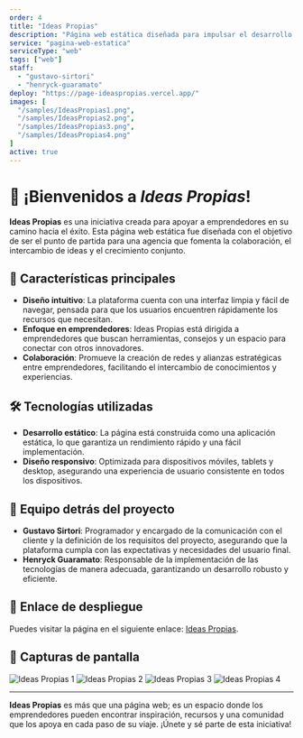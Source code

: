 ```yaml
---
order: 4
title: "Ideas Propias"
description: "Página web estática diseñada para impulsar el desarrollo de una agencia dedicada a apoyar emprendedores. Su propósito es fomentar la colaboración, brindar soporte y promover el crecimiento conjunto. La plataforma sirve como un punto de encuentro para emprendedores, ofreciendo recursos, herramientas y un espacio para compartir ideas y proyectos innovadores."
service: "pagina-web-estatica"
serviceType: "web"
tags: ["web"]
staff:
  - "gustavo-sirtori"
  - "henryck-guaramato"
deploy: "https://page-ideaspropias.vercel.app/"
images: [
  "/samples/IdeasPropias1.png",
  "/samples/IdeasPropias2.png",
  "/samples/IdeasPropias3.png",
  "/samples/IdeasPropias4.png"
]
active: true
---
```


# 🚀 ¡Bienvenidos a *Ideas Propias*!

**Ideas Propias** es una iniciativa creada para apoyar a emprendedores en su camino hacia el éxito. Esta página web estática fue diseñada con el objetivo de ser el punto de partida para una agencia que fomenta la colaboración, el intercambio de ideas y el crecimiento conjunto. 

## 🌟 **Características principales**
- **Diseño intuitivo**: La plataforma cuenta con una interfaz limpia y fácil de navegar, pensada para que los usuarios encuentren rápidamente los recursos que necesitan.
- **Enfoque en emprendedores**: Ideas Propias está dirigida a emprendedores que buscan herramientas, consejos y un espacio para conectar con otros innovadores.
- **Colaboración**: Promueve la creación de redes y alianzas estratégicas entre emprendedores, facilitando el intercambio de conocimientos y experiencias.

## 🛠️ **Tecnologías utilizadas**
- **Desarrollo estático**: La página está construida como una aplicación estática, lo que garantiza un rendimiento rápido y una fácil implementación.
- **Diseño responsivo**: Optimizada para dispositivos móviles, tablets y desktop, asegurando una experiencia de usuario consistente en todos los dispositivos.

## 👥 **Equipo detrás del proyecto**
- **Gustavo Sirtori**: Programador y encargado de la comunicación con el cliente y la definición de los requisitos del proyecto, asegurando que la plataforma cumpla con las expectativas y necesidades del usuario final.
- **Henryck Guaramato**: Responsable de la implementación de las tecnologías de manera adecuada, garantizando un desarrollo robusto y eficiente.

## 🔗 **Enlace de despliegue**
Puedes visitar la página en el siguiente enlace: [Ideas Propias](https://page-ideaspropias.vercel.app/).

## 📸 **Capturas de pantalla**
![Ideas Propias 1](/samples/IdeasPropias1.png)
![Ideas Propias 2](/samples/IdeasPropias2.png)
![Ideas Propias 3](/samples/IdeasPropias3.png)
![Ideas Propias 4](/samples/IdeasPropias4.png)

---

**Ideas Propias** es más que una página web; es un espacio donde los emprendedores pueden encontrar inspiración, recursos y una comunidad que los apoya en cada paso de su viaje. ¡Únete y sé parte de esta iniciativa!